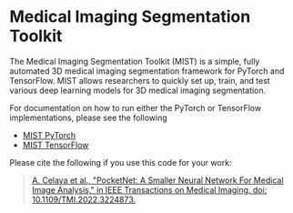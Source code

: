 # Medical Imaging Segmentation Toolkit
The Medical Imaging Segmentation Toolkit (MIST) is a simple, fully automated 3D medical imaging 
segmentation framework for PyTorch and TensorFlow. MIST allows researchers to quickly set up, train, 
and test various deep learning models for 3D medical imaging segmentation.

For documentation on how to run either the PyTorch or TensorFlow implementations, please see the 
following

* [MIST PyTorch](mist-torch)
* [MIST TensorFlow](mist-tf)

Please cite the following if you use this code for your work:

> [A. Celaya et al., "PocketNet: A Smaller Neural Network For Medical Image Analysis," in IEEE Transactions on Medical Imaging, doi: 10.1109/TMI.2022.3224873.](https://ieeexplore.ieee.org/document/9964128)
